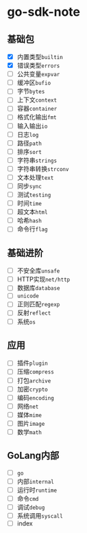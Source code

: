 # go-sdk-note

## 基础包

- [x] 内置类型`builtin`
- [x] 错误类型`errors`
- [ ] 公共变量`expvar`
- [ ] 缓冲区`bufio`
- [ ] 字节`bytes`
- [ ] 上下文`context`
- [ ] 容器`container`
- [ ] 格式化输出`fmt`
- [ ] 输入输出`io`
- [ ] 日志`log`
- [ ] 路径`path`
- [ ] 排序`sort`
- [ ] 字符串`strings`
- [ ] 字符串转换`strconv`
- [ ] 文本处理`text`
- [ ] 同步`sync`
- [ ] 测试`testing`
- [ ] 时间`time`
- [ ] 超文本`html`
- [ ] 哈希`hash`
- [ ] 命令行`flag`

## 基础进阶

- [ ] 不安全库`unsafe`
- [ ] HTTP实现`net/http`
- [ ] 数据库`database`
- [ ] `unicode`
- [ ] 正则匹配`regexp`
- [ ] 反射`reflect`
- [ ] 系统`os`

## 应用

- [ ] 插件`plugin`
- [ ] 压缩`compress`
- [ ] 打包`archive`
- [ ] 加密`crypto`
- [ ] 编码`encoding`
- [ ] 网络`net`
- [ ] 媒体`mime`
- [ ] 图片`image`
- [ ] 数学`math`

## GoLang内部

- [ ] `go`
- [ ] 内部`internal`
- [ ] 运行时`runtime`
- [ ] 命令`cmd`
- [ ] 调试`debug`
- [ ] 系统调用`syscall`
- [ ] index
